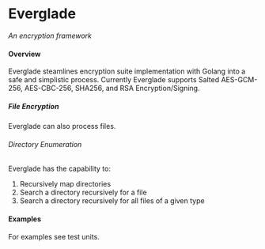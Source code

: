 # Everglade
*An encryption framework*

#### Overview
Everglade steamlines encryption suite implementation with 
Golang into a safe and simplistic process. Currently Everglade supports 
Salted AES-GCM-256, AES-CBC-256, SHA256, and RSA Encryption/Signing.

##### File Encryption
Everglade can also process files.
###### Directory Enumeration
Everglade has the capability to:
1. Recursively map directories
2. Search a directory recursively for a file
3. Search a directory recursively for all files of a given type 
 
#### Examples
For examples see test units.


